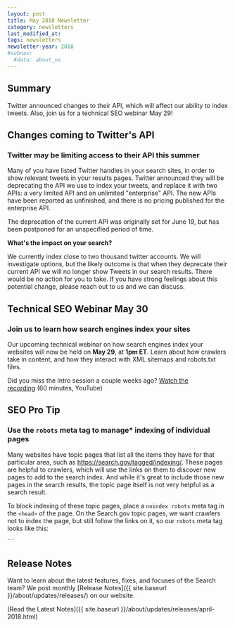 ```yaml
---
layout: post
title: May 2018 Newsletter
category: newsletters
last_modified_at: 
tags: newsletters
newsletter-year: 2018
#subnav:
  #data: about_us
---
```


## Summary

Twitter announced changes to their API, which will affect our ability to index tweets. Also, join us for a technical SEO webinar May 29!

## Changes coming to Twitter's API

### Twitter may be limiting access to their API this summer 

Many of you have listed Twitter handles in your search sites, in order to show relevant tweets in your results pages. Twitter announced they will be deprecating the API we use to index your tweets, and replace it with two APIs: a very limited API and an unlimited &quot;enterprise&quot; API. The new APIs have been reported as unfinished, and there is no pricing published for the enterprise API.

The deprecation of the current API was originally set for June 19, but has been postponed for an unspecified period of time.

**What's the impact on your search?**

We currently index close to two thousand twitter accounts. We will investigate options, but the likely outcome is that when they deprecate their current API we will no longer show Tweets in our search results. There would be no action for you to take. If you have strong feelings about this potential change, please reach out to us and we can discuss.

## Technical SEO Webinar May 30

### Join us to learn how search engines index your sites

Our upcoming technical webinar on how search engines index your websites will now be held on **May 29**, at **1pm ET**. Learn about how crawlers take in content, and how they interact with XML sitemaps and robots.txt files.

Did you miss the Intro session a couple weeks ago? <a href="https://www.youtube.com/watch?v=W9gFgy4Jx6k">Watch the recording</a> (60 minutes, YouTube)</td>

## SEO Pro Tip

### Use the `robots` meta tag to manage* indexing of individual pages

Many websites have topic pages that list all the items they have for that particular area, such as <a href="https://search.gov/tagged/indexing/">https://search.gov/tagged/indexing/</a>. These pages are helpful to crawlers, which will use the links on them to discover new pages to add to the search index. And while it's great to include those new pages in the search results, the topic page itself is not very helpful as a search result.

To block indexing of these topic pages, place a `noindex robots` meta tag in the `<head>` of the page. On the Search.gov topic pages, we want crawlers not to index the page, but still follow the links on it, so our `robots` meta tag looks like this:
<pre>`<meta name=&quot;robots&quot; content=&quot;noindex, follow&quot;>`</pre>

## Release Notes

Want to learn about the latest features, fixes, and focuses of the Search team? We post monthly [Release Notes]({{ site.baseurl }}/about/updates/releases/) on our website.

[Read the Latest Notes]({{ site.baseurl }}/about/updates/releases/april-2018.html)

